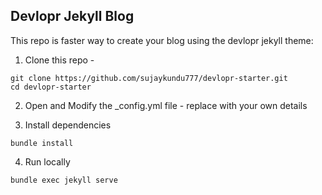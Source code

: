 ## Devlopr Jekyll Blog 

This repo is faster way to create your blog using the devlopr jekyll theme: 

1. Clone this repo - 

```
git clone https://github.com/sujaykundu777/devlopr-starter.git
cd devlopr-starter
```

2. Open and Modify the _config.yml file - replace with your own details 

3. Install dependencies

`bundle install`

4. Run locally 

`bundle exec jekyll serve`

